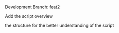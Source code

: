 Development Branch: feat2

Add the script overview

the structure for the better understanding of the script